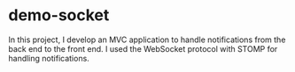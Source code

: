 # demo-socket
In this project, I develop an MVC application to handle notifications from the back end to the front end.
I used the WebSocket protocol with STOMP for handling notifications.
